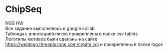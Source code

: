# ChipSeq
NGS HW  
Все задание выполнялось в google collab   
Таблицы с аннотацией пиков прикреплены в папке csv tables   
Логотипы мотивов были сделаны на сайте https://weblogo.threeplusone.com/create.cgi и прикреплены в папке logos   

